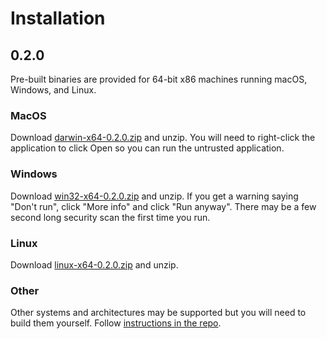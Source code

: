 # Installation

## 0.2.0

Pre-built binaries are provided for 64-bit x86 machines running macOS,
Windows, and Linux.

### MacOS

Download [darwin-x64-0.2.0.zip](https://github.com/multiprocessio/datastation/releases/download/0.2.0/darwin-x64-0.2.0.zip) and unzip. You will need to right-click
the application to click Open so you can run the untrusted
application.

### Windows

Download [win32-x64-0.2.0.zip](https://github.com/multiprocessio/datastation/releases/download/0.2.0/win32-x64-0.2.0.zip) and unzip. If you get a warning saying
"Don't run", click "More info" and click "Run anyway". There may be a
few second long security scan the first time you run.

### Linux

Download [linux-x64-0.2.0.zip](https://github.com/multiprocessio/datastation/releases/download/0.2.0/linux-x64-0.2.0.zip) and unzip.

### Other

Other systems and architectures may be supported but you will need to
build them yourself. Follow [instructions in the repo](https://github.com/multiprocessio/datastation/blob/master/HACKING.md).
